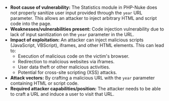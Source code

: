 - **Root cause of vulnerability:** The Statistics module in PHP-Nuke does not properly sanitize user input provided through the `year` URL parameter. This allows an attacker to inject arbitrary HTML and script code into the page.
- **Weaknesses/vulnerabilities present:** Code injection vulnerability due to lack of input sanitization on the `year` parameter in the URL.
- **Impact of exploitation:** An attacker can inject malicious scripts (JavaScript, VBScript), iframes, and other HTML elements. This can lead to:
    - Execution of malicious code on the victim's browser.
    - Redirection to malicious websites via iframes.
    - User data theft or other malicious activities.
    - Potential for cross-site scripting (XSS) attacks.
- **Attack vectors:** By crafting a malicious URL with the `year` parameter containing HTML or script code.
- **Required attacker capabilities/position:** The attacker needs to be able to craft a URL and induce a user to visit that URL.